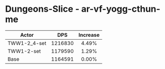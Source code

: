 # Dungeons-Slice - ar-vf-yogg-cthun-me
| Actor | DPS | Increase |
|---|:---:|:---:|
|TWW1-2_4-set|1216830|4.49%|
|TWW1-2-set|1179590|1.29%|
|Base|1164591|0.00%|
